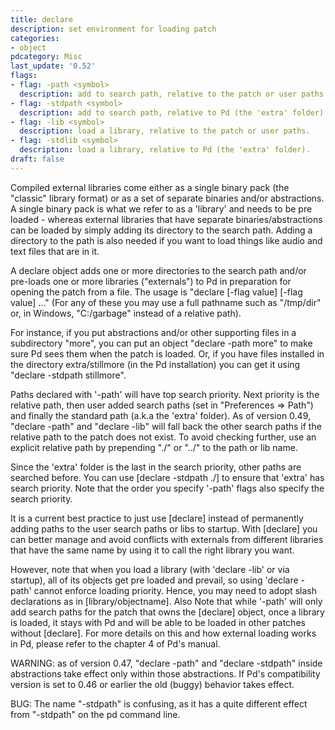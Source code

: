 ```yaml
---
title: declare
description: set environment for loading patch
categories:
- object
pdcategory: Misc
last_update: '0.52'
flags:
- flag: -path <symbol>
  description: add to search path, relative to the patch or user paths.
- flag: -stdpath <symbol>
  description: add to search path, relative to Pd (the 'extra' folder).
- flag: -lib <symbol>
  description: load a library, relative to the patch or user paths.
- flag: -stdlib <symbol>
  description: load a library, relative to Pd (the 'extra' folder).
draft: false
---
```

Compiled external libraries come either as a single binary pack (the "classic" library format) or as a set of separate binaries and/or abstractions. A single binary pack is what we refer to as a 'library' and needs to be pre loaded - whereas external libraries that have separate binaries/abstractions can be loaded by simply adding its directory to the search path. Adding a directory to the path is also needed if you want to load things like audio and text files that are in it.

A declare object adds one or more directories to the search path and/or pre-loads one or more libraries ("externals") to Pd in preparation for opening the patch from a file. The usage is "declare [-flag value] [-flag value] ..." (For any of these you may use a full pathname such as "/tmp/dir" or, in Windows, "C:/garbage" instead of a relative path).

For instance, if you put abstractions and/or other supporting files in a subdirectory "more", you can put an object "declare -path more" to make sure Pd sees them when the patch is loaded. Or, if you have files installed in the directory extra/stillmore (in the Pd installation) you can get it using "declare -stdpath stillmore".

Paths declared with '-path' will have top search priority. Next priority is the relative path, then user added search paths (set in "Preferences => Path") and finally the standard path (a.k.a the 'extra' folder). As of version 0.49, "declare -path" and "declare -lib" will fall back the other search paths if the relative path to the patch does not exist. To avoid checking further, use an explicit relative path by prepending "./" or "../" to the path or lib name.

Since the 'extra' folder is the last in the search priority, other paths are searched before. You can use [declare -stdpath ./] to ensure that 'extra' has search priority. Note that the order you specify '-path' flags also specify the search priority.

It is a current best practice to just use [declare] instead of permanently adding paths to the user search paths or libs to startup. With [declare] you can better manage and avoid conflicts with externals from different libraries that have the same name by using it to call the right library you want.

However, note that when you load a library (with 'declare -lib' or via startup), all of its objects get pre loaded and prevail, so using 'declare -path' cannot enforce loading priority. Hence, you may need to adopt slash declarations as in [library/objectname]. Also Note that while '-path' will only add search paths for the patch that owns the [declare] object, once a library is loaded, it stays with Pd and will be able to be loaded in other patches without [declare]. For more details on this and how external loading works in Pd, please refer to the chapter 4 of Pd's manual.

WARNING: as of version 0.47, "declare -path" and "declare -stdpath" inside abstractions take effect only within those abstractions. If Pd's compatibility version is set to 0.46 or earlier the old (buggy) behavior takes effect.

BUG: The name "-stdpath" is confusing, as it has a quite different effect from "-stdpath" on the pd command line.
